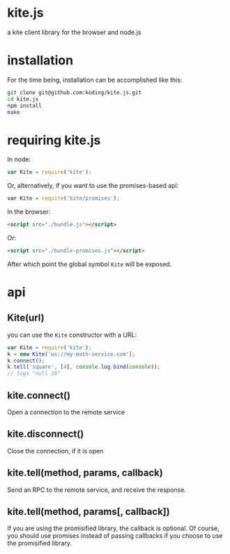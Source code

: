 # kite.js

a kite client library for the browser and node.js

# installation

For the time being, installation can be accomplished like this:

``` sh
git clone git@github.com:koding/kite.js.git
cd kite.js
npm install
make
```

# requiring kite.js

In node:
``` js
var Kite = require('kite');
```
Or, alternatively, if you want to use the promises-based api:
``` js
var Kite = require('kite/promises');
```

In the browser:
``` html
<script src="./bundle.js"></script>
```
Or:
``` html
<script src="./bundle-promises.js"></script>
```
After which point the global symbol `Kite` will be exposed.

# api

## Kite(url)

you can use the `Kite` constructor with a URL:

``` js
var Kite = require('kite');
k = new Kite('ws://my-math-service.com');
k.connect();
k.tell('square', [4], console.log.bind(console));
// logs "null 16"
```

## kite.connect()

Open a connection to the remote service

## kite.disconnect()

Close the connection, if it is open

## kite.tell(method, params, callback)

Send an RPC to the remote service, and receive the response.

## kite.tell(method, params[, callback])

If you are using the promisified library, the callback is optional.  Of course, you should use promises instead of passing callbacks if you choose to use the promisified library.

